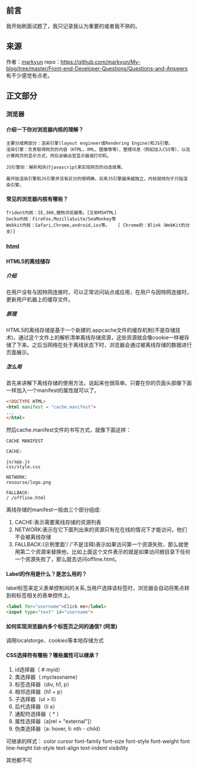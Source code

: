 ## 前言
我开始刷面试题了，我只记录我认为重要的或者我不熟的。

## 来源
作者：[markyun](https://github.com/markyun)
repo：https://github.com/markyun/My-blog/tree/master/Front-end-Developer-Questions/Questions-and-Answers
有不少感觉有点老。



## 正文部分
### 浏览器
#### 介绍一下你对浏览器内核的理解？

```
主要分成两部分：渲染引擎(layout engineer或Rendering Engine)和JS引擎。
渲染引擎：负责取得网页的内容（HTML、XML、图像等等）、整理讯息（例如加入CSS等），以及计算网页的显示方式，然后会输出至显示器或打印机。

JS引擎则：解析和执行javascript来实现网页的动态效果。

最开始渲染引擎和JS引擎并没有区分的很明确，后来JS引擎越来越独立，内核就倾向于只指渲染引擎。
```

#### 常见的浏览器内核有哪些？

```
Trident内核：IE,360,搜狗浏览器等。[又称MSHTML]
Gecko内核：FireFox,MozillaSuite/SeaMonkey等
Webkit内核：Safari,Chrome,android,ios等。   [ Chrome的：Blink（WebKit的分支）]
```

### html
#### HTML5的离线储存

##### 介绍
在用户没有与因特网连接时，可以正常访问站点或应用，在用户与因特网连接时，更新用户机器上的缓存文件。

##### 原理
HTML5的离线存储是基于一个新建的.appcache文件的缓存机制(不是存储技术)，通过这个文件上的解析清单离线存储资源，这些资源就会像cookie一样被存储了下来。之后当网络在处于离线状态下时，浏览器会通过被离线存储的数据进行页面展示。

##### 怎么用
首先来讲解下离线存储的使用方法，说起来也很简单。只要在你的页面头部像下面一样加入一个manifest的属性就可以了。

```html
<!DOCTYPE HTML>
<html manifest = "cache.manifest">
...
</html>
```

然后cache.manifest文件的书写方式，就像下面这样：

```
CACHE MANIFEST

CACHE:

js/app.js
css/style.css

NETWORK:
resourse/logo.png

FALLBACK:
/ /offline.html
```

离线存储的manifest一般由三个部分组成:

1. CACHE:表示需要离线存储的资源列表
2. NETWORK:表示在它下面列出来的资源只有在在线的情况下才能访问，他们不会被离线存储
3. FALLBACK:(示例里面'/ /'不是注释)表示如果访问第一个资源失败，那么就使用第二个资源来替换他，比如上面这个文件表示的就是如果访问根目录下任何一个资源失败了，那么就去访问offline.html。

#### Label的作用是什么？是怎么用的？
label标签来定义表单控制间的关系,当用户选择该标签时，浏览器会自动将焦点转到和标签相关的表单控件上。

```html
<label for="username">Click me</label>
<input type="text" id="username">
```

#### 如何实现浏览器内多个标签页之间的通信? (阿里)
调用localstorge、cookies等本地存储方式

#### CSS选择符有哪些？哪些属性可以继承？

1. id选择器（ # myid）
2. 类选择器（.myclassname）
3. 标签选择器（div, h1, p）
4. 相邻选择器（h1 + p）
5. 子选择器（ul > li）
6. 后代选择器（li a）
7. 通配符选择器（ * ）
8. 属性选择器（a[rel = "external"]）
9. 伪类选择器（a: hover, li: nth - child）

可继承的样式： color cursor font-family font-size font-style font-weight font line-height list-style text-align text-indent visibility

其他都不可
